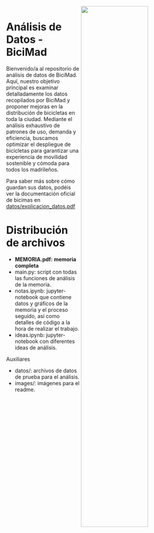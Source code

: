 
<img align="right" src="images/01-bicimad-escena-principal.gif" width="60%"/>

# Análisis de Datos - BiciMad

Bienvenido/a al repositorio de análisis de datos de BiciMad. Aquí, nuestro objetivo principal es examinar detalladamente los datos recopilados por BiciMad y proponer mejoras en la distribución de bicicletas en toda la ciudad. Mediante el análisis exhaustivo de patrones de uso, demanda y eficiencia, buscamos optimizar el despliegue de bicicletas para garantizar una experiencia de movilidad sostenible y cómoda para todos los madrileños.

Para saber más sobre cómo guardan sus datos, podéis ver la documentación oficial de bicimas en [datos/explicacion_datos.pdf]("datos/explicacion_datos.pdf") 

# Distribución de archivos <a name=id1.3> </a>

* **MEMORIA.pdf: memoria completa**
* main.py: script con todas las funciones de análisis de la memoria.
* notas.ipynb: jupyter-notebook que contiene datos y gráficos de la memoria y el proceso seguido, así como detalles de código a la hora de realizar el trabajo.
* ideas.ipynb: jupyter-notebook con diferentes ideas de análisis.

Auxiliares

* datos/: archivos de datos de prueba para el análisis. 
* images/: imágenes para el readme.



